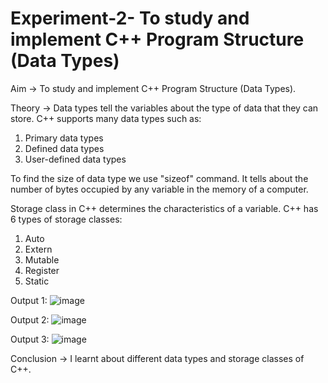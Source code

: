 # Experiment-2- To study and implement C++ Program Structure (Data Types)

Aim -> To study and implement C++ Program Structure (Data Types).

Theory -> Data types tell the variables about the type of data that they can store.
C++ supports many data types such as: 
1. Primary data types
2. Defined data types
3. User-defined data types

To find the size of data type we use "sizeof" command. It tells about the number of bytes occupied by any variable in the memory of a computer.

Storage class in C++ determines the characteristics of a variable.
C++ has 6 types of storage classes: 
1. Auto
2. Extern
3. Mutable
4. Register
5. Static

Output 1:
![image](https://github.com/user-attachments/assets/ac668922-8829-463b-a205-0058032977ba)

Output 2:
![image](https://github.com/user-attachments/assets/852e2034-b066-437c-ad65-220e2c28d363)

Output 3:
![image](https://github.com/user-attachments/assets/6a6230fb-b327-4135-832c-5e01070477cb)

Conclusion -> I learnt about different data types and storage classes of C++.
